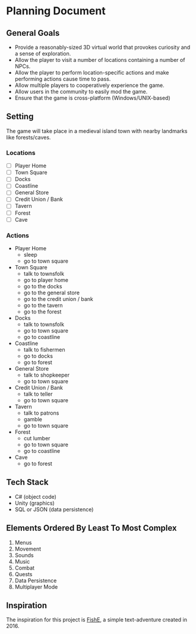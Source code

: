 # Planning Document
## General Goals
- Provide a reasonably-sized 3D virtual world that provokes curiosity and a sense of exploration.
- Allow the player to visit a number of locations containing a number of NPCs.
- Allow the player to perform location-specific actions and make performing actions cause time to pass.
- Allow multiple players to cooperatively experience the game.
- Allow users in the community to easily mod the game.
- Ensure that the game is cross-platform (Windows/UNIX-based)

## Setting
The game will take place in a medieval island town with nearby landmarks like forests/caves.

### Locations
- [ ] Player Home
- [ ] Town Square
- [ ] Docks
- [ ] Coastline
- [ ] General Store
- [ ] Credit Union / Bank
- [ ] Tavern
- [ ] Forest
- [ ] Cave

### Actions
- Player Home
  - sleep
  - go to town square
- Town Square
  - talk to townsfolk
  - go to player home
  - go to the docks
  - go to the general store
  - go to the credit union / bank
  - go to the tavern
  - go to the forest
- Docks
  - talk to townsfolk
  - go to town square
  - go to coastline
- Coastline
  - talk to fishermen
  - go to docks
  - go to forest
- General Store
  - talk to shopkeeper
  - go to town square
- Credit Union / Bank
  - talk to teller
  - go to town square
- Tavern
  - talk to patrons
  - gamble
  - go to town square
- Forest
  - cut lumber
  - go to town square
  - go to coastline
- Cave
  - go to forest
 
## Tech Stack
- C# (object code)
- Unity (graphics)
- SQL or JSON (data persistence)

## Elements Ordered By Least To Most Complex
1. Menus
1. Movement
1. Sounds
1. Music
1. Combat
1. Quests
1. Data Persistence
1. Multiplayer Mode

## Inspiration
The inspiration for this project is [FishE](https://github.com/Stephenson-Software/FishE), a simple text-adventure created in 2016.
